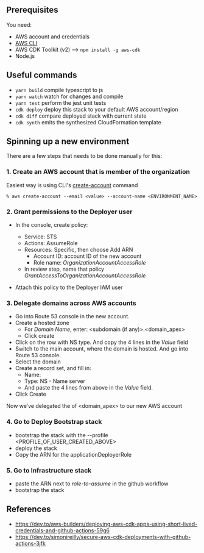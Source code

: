 ## Prerequisites

You need:

- AWS account and credentials
- [AWS CLI](https://docs.aws.amazon.com/cli/latest/userguide/getting-started-install.html)
- AWS CDK Toolkit (v2) --> `npm install -g aws-cdk`
- Node.js

## Useful commands

- `yarn build` compile typescript to js
- `yarn watch` watch for changes and compile
- `yarn test` perform the jest unit tests
- `cdk deploy` deploy this stack to your default AWS account/region
- `cdk diff` compare deployed stack with current state
- `cdk synth` emits the synthesized CloudFormation template

## Spinning up a new environment

There are a few steps that needs to be done manually for this:

### 1. Create an AWS account that is member of the organization

Easiest way is using CLI's [create-account](https://docs.aws.amazon.com/cli/latest/reference/organizations/create-account.html) command

```
% aws create-account --email <value> --account-name <ENVIRONMENT_NAME>
```

### 2. Grant permissions to the Deployer user

- In the console, create policy:

  - Service: STS
  - Actions: AssumeRole
  - Resources: Specific, then choose Add ARN
    - Account ID: account ID of the new account
    - Role name: _OrganizationAccountAccessRole_
  - In review step, name that policy _GrantAccessToOrganizationAccountAccessRole_

- Attach this policy to the Deployer IAM user

### 3. Delegate domains across AWS accounts

- Go into Route 53 console in the new account.
- Create a hosted zone
  - For _Domain Name_, enter: <subdomain (if any)>.<domain_apex>
  - Click create
- Click on the row with NS type. And copy the 4 lines in the _Value_ field
- Switch to the main account, where the domain is hosted. And go into Route 53 console.
- Select the domain
- Create a record set, and fill in:
  - Name: <subdomain>
  - Type: NS - Name server
  - And paste the 4 lines from above in the _Value_ field.
- Click Create

Now we’ve delegated the <subdomain> of <domain_apex> to our new AWS account

### 4. Go to Deploy Bootstrap stack

- bootstrap the stack with the --profile <PROFILE_OF_USER_CREATED_ABOVE>
- deploy the stack
- Copy the ARN for the applicationDeployerRole

### 5. Go to Infrastructure stack

- paste the ARN next to _role-to-assume_ in the github workflow
- bootstrap the stack

## References

- https://dev.to/aws-builders/deploying-aws-cdk-apps-using-short-lived-credentials-and-github-actions-59g6
- https://dev.to/simonireilly/secure-aws-cdk-deployments-with-github-actions-3jfk
